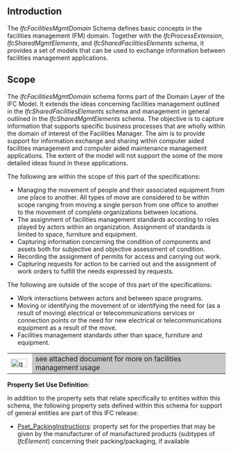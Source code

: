 ﻿## Introduction
The _IfcFacilitiesMgmtDomain_ Schema defines basic concepts in the facilities management (FM) domain. Together with the _IfcProcessExtension_, _IfcSharedMgmtElements_, and _IfcSharedFacilitiesElements_ schema, it provides a set of models that can be used to exchange information between facilities management applications.

## Scope
The _IfcFacilitiesMgmtDomain_ schema forms part of the Domain Layer of the IFC Model. It extends the ideas concerning facilities management outlined in the _IfcSharedFacilitiesElements_ schema and management in general outlined in the _IfcSharedMgmtElements_ schema. The objective is to capture information that supports specific business processes that are wholly within the domain of interest of the Facilities Manager. The aim is to provide support for information exchange and sharing within computer aided facilities management and computer aided maintenance management applications. The extent of the model will not support the some of the more detailed ideas found in these applications.

The following are within the scope of this part of the specifications:

*  Managing the movement of people and their associated equipment from one place to another. All types of move are considered to be within scope ranging from moving a single person from one office to another to the movement of complete organizations between locations.
*  The assignment of facilities management standards according to roles played by actors within an organization. Assignment of standards is limited to space, furniture and equipment.
* Capturing information concerning the condition of components and assets both for subjective and objective assessment of condition.
*  Recording the assignment of permits for access and carrying out work.
*  Capturing requests for action to be carried out and the assignment of work orders to fulfill the needs expressed by requests.

The following are outside of the scope of this part of the specifications:

*  Work interactions between actors and between space programs.
* Moving or identifying the movement of or identifying the need for (as a result of moving) electrical or telecommunications services or connection points or the need for new electrical or telecommunications equipment as a result of the move.
* Facilities management standards other than space, furniture and equipment.

<table cellpadding="2" cellspacing="2">
  <tbody>
    <tr>
      <td width="41"><a href="lexical/text/IfcFacilitiesMgmtDomain_Usage.htm" target="SOURCE"><img src="lexical/text/img/go.gif" alt="go" border="0" height="20" width="38"></a></td>
      <td bgcolor="#c8c8c8">see attached document for more
on facilities management usage</td>
    </tr>
  </tbody>
</table>

****Property Set Use Definition****:

In addition to the property sets that relate specifically to entities within this schema, the following property sets defined within this schema for support of general entities are part of this IFC release:

* [Pset_PackingInstructions](../psd/IfcFacilitiesMgmtDomain/Pset_PackingInstructions.xml): property set for the properties that may be given by the manufacturer of of manufactured products (subtypes of _IfcElement_) concerning their packing/packaging, if available
